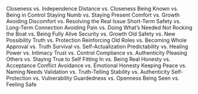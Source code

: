 Closeness vs. Independence 
Distance vs. Closeness
Being Known vs. Being in Control
Staying Numb vs. Staying Present
Comfort vs. Growth
Avoiding Discomfort vs. Resolving the Real Issue
Short-Term Safety vs. Long-Term Connection
Avoiding Pain vs. Doing What’s Needed
Not Rocking the Boat vs. Being Fully Alive
Security vs. Growth
Old Safety vs. New Possibility
Truth vs. Protection
Reinforcing Old Roles vs. Becoming Whole
Approval vs. Truth
Survival vs. Self-Actualization
Predictability vs. Healing
Power vs. Intimacy
Trust vs. Control
Compliance vs. Authenticity
Pleasing Others vs. Staying True to Self
Fitting In vs. Being Real
Honesty vs. Acceptance
Conflict Avoidance vs. Emotional Honesty
Keeping Peace vs. Naming Needs
Validation vs. Truth-Telling
Stability vs. Authenticity
Self-Protection vs. Vulnerability
Guardedness vs. Openness
Being Seen vs. Feeling Safe
